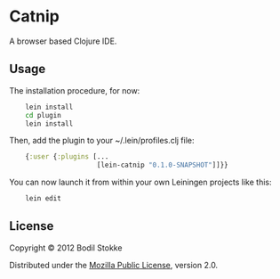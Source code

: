 # Catnip

A browser based Clojure IDE.

## Usage

The installation procedure, for now:

```bash
    lein install
    cd plugin
    lein install
```

Then, add the plugin to your ~/.lein/profiles.clj file:

```clojure
    {:user {:plugins [...
                      [lein-catnip "0.1.0-SNAPSHOT"]]}}
```

You can now launch it from within your own Leiningen projects like this:

```bash
    lein edit
```

## License

Copyright © 2012 Bodil Stokke

Distributed under the [Mozilla Public License](http://mozilla.org/MPL/2.0/), version 2.0.
